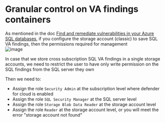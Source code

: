 # Granular control on VA findings containers

As mentioned in the doc [Find and remediate vulnerabilities in your Azure SQL databases](https://learn.microsoft.com/en-us/azure/defender-for-cloud/sql-azure-vulnerability-assessment-find?tabs=classic#find-vulnerabilities-in-your-azure-sql-databases), if you configure the storage account (classic) to save SQL VA findings, then the permissions required for management <br>
![image](https://github.com/guguji666666/GJS-MDC-Tips/assets/96930989/4483237e-ff55-4d99-8e82-8550db911cd3)

In case that we store cross subscription SQL VA findings in a single storage accounts, we need to restrict the user to have only write permission on the SQL findings from the SQL server they own <br>

Then we need to:
* Assign the role `Security Admin` at the subscription level where defender for cloud is enabled
* Assign the role `SQL Security Manager` at the SQL server level
* Assign the role `Storage Blob Data Reader` at the storage account level
* Assign the role `Reader` at the storage account level, or you will meet the error "storage account not found"
